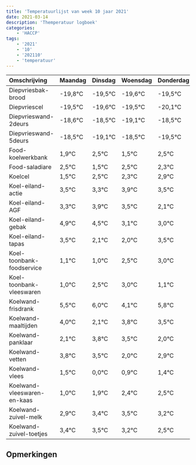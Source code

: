 ```yaml
---
title: 'Temperatuurlijst van week 10 jaar 2021'
date: 2021-03-14
description: 'Themperatuur logboek'
categories:
    - 'HACCP'
tags:
    - '2021'
    - '10'
    - '202110'
    - 'temperatuur'
---
```

|Omschrijving|Maandag|Dinsdag|Woensdag|Donderdag|Vrijdag|Zaterdag|Zondag|
|:---|:---|:---|:---|:---|:---|:---|:---|
|Diepvriesbak-brood|-19,8°C|-19,5°C|-19,6°C|-19,5°C|-20,1°C|-19,5°C|-20,5°C|
|Diepvriescel|-19,5°C|-19,6°C|-19,5°C|-20,1°C|-19,5°C|-20,5°C|-19,5°C|
|Diepvrieswand-2deurs|-18,6°C|-18,5°C|-19,1°C|-18,5°C|-19,5°C|-18,5°C|-18,7°C|
|Diepvrieswand-5deurs|-18,5°C|-19,1°C|-18,5°C|-19,5°C|-18,5°C|-18,7°C|-18,1°C|
|Food-koelwerkbank|1,9°C|2,5°C|1,5°C|2,5°C|2,3°C|2,9°C|2,5°C|
|Food-saladiare|2,5°C|1,5°C|2,5°C|2,3°C|2,9°C|2,5°C|1,1°C|
|Koelcel|1,5°C|2,5°C|2,3°C|2,9°C|2,5°C|1,1°C|1,0°C|
|Koel-eiland-actie|3,5°C|3,3°C|3,9°C|3,5°C|2,1°C|2,0°C|3,5°C|
|Koel-eiland-AGF|3,3°C|3,9°C|3,5°C|2,1°C|2,0°C|3,5°C|4,0°C|
|Koel-eiland-gebak|4,9°C|4,5°C|3,1°C|3,0°C|4,5°C|5,0°C|3,1°C|
|Koel-eiland-tapas|3,5°C|2,1°C|2,0°C|3,5°C|4,0°C|2,1°C|3,8°C|
|Koel-toonbank-foodservice|1,1°C|1,0°C|2,5°C|3,0°C|1,1°C|2,8°C|2,5°C|
|Koel-toonbank-vleeswaren|1,0°C|2,5°C|3,0°C|1,1°C|2,8°C|2,5°C|1,0°C|
|Koelwand-frisdrank|5,5°C|6,0°C|4,1°C|5,8°C|5,5°C|4,0°C|4,9°C|
|Koelwand-maaltijden|4,0°C|2,1°C|3,8°C|3,5°C|2,0°C|2,9°C|3,4°C|
|Koelwand-panklaar|2,1°C|3,8°C|3,5°C|2,0°C|2,9°C|3,4°C|3,5°C|
|Koelwand-vetten|3,8°C|3,5°C|2,0°C|2,9°C|3,4°C|3,5°C|3,2°C|
|Koelwand-vlees|1,5°C|0,0°C|0,9°C|1,4°C|1,5°C|1,2°C|0,5°C|
|Koelwand-vleeswaren-en-kaas|1,0°C|1,9°C|2,4°C|2,5°C|2,2°C|1,5°C|2,5°C|
|Koelwand-zuivel-melk|2,9°C|3,4°C|3,5°C|3,2°C|2,5°C|3,5°C|3,5°C|
|Koelwand-zuivel-toetjes|3,4°C|3,5°C|3,2°C|2,5°C|3,5°C|3,5°C|3,8°C|

## Opmerkingen


